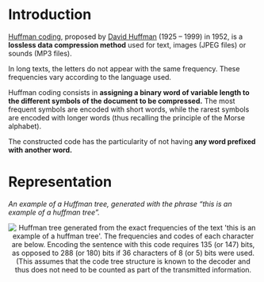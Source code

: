 # Introduction
[Huffman coding](https://en.wikipedia.org/wiki/Huffman_coding), proposed by [David Huffman](https://en.wikipedia.org/wiki/David_A._Huffman) (1925 – 1999) in 1952, is a **lossless data compression method** used for text, images (JPEG files) or sounds (MP3 files).

In long texts, the letters do not appear with the same frequency. These frequencies vary according to the language used.

Huffman coding consists in **assigning a binary word of variable length to the different symbols of the document to be compressed.** The most frequent symbols are encoded with short words, while the rarest symbols are encoded with longer words (thus recalling the principle of the Morse alphabet).

The constructed code has the particularity of not having **any word prefixed with another word.**

# Representation
*An example of a Huffman tree, generated with the phrase “this is an example of a huffman tree”.*
<html>
    <p align="center">
        <img src="https://upload.wikimedia.org/wikipedia/commons/8/82/Huffman_tree_2.svg" alt="Huffman tree generated from the exact frequencies of the text 'this is an example of a huffman tree'. The frequencies and codes of each character are below. Encoding the sentence with this code requires 135 (or 147) bits, as opposed to 288 (or 180) bits if 36 characters of 8 (or 5) bits were used. (This assumes that the code tree structure is known to the decoder and thus does not need to be counted as part of the transmitted information."/>
    </p>
</html>